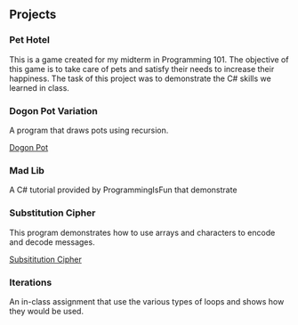## Projects
### Pet Hotel
This is a game created for my midterm in Programming 101. The objective of this game is to take care of pets and satisfy their needs to increase their happiness. The task of this project was to demonstrate the C# skills we learned in class.

### Dogon Pot Variation
A program that draws pots using recursion.

[Dogon Pot](https://github.com/frestani/frestani.github.io/blob/PROG101-Projects/DogonPotVariation.zip)

### Mad Lib
A C# tutorial provided by ProgrammingIsFun that demonstrate 

### Substitution Cipher
This program demonstrates how to use arrays and characters to encode and decode messages.

[Subsititution Cipher](https://github.com/frestani/frestani.github.io/blob/PROG101-Projects/InClassSubstitutionCipher.zip)

### Iterations
An in-class assignment that use the various types of loops and shows how they would be used.
